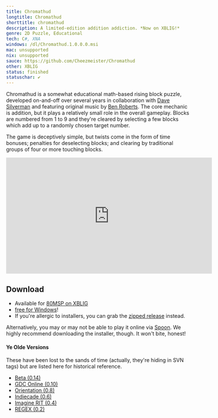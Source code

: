 ```yaml
---
title: Chromathud
longtitle: Chromathud
shorttitle: chromathud
description: A limited-edition addition addiction. *Now on XBLIG!*
genre: 2D Puzzle, Educational
tech: C#, XNA 
windows: /dl/Chromathud.1.0.0.0.msi
mac: unsupported
nix: unsupported
sauce: https://github.com/Cheezmeister/Chromathud
other: XBLIG
status: finished
statuschar: ✔
--- 
```


Chromathud is a somewhat educational math-based rising block puzzle, developed on-and-off over several years in collaboration with [Dave Silverman](http://davesilvermanart.com/) and featuring original music by [Ben Roberts](http://www.benrobertscomposer.com/).
The core mechanic is addition, but it plays a relatively small role in the overall gameplay. 
Blocks are numbered from 1 to 9 and they're cleared by selecting a few blocks which add up to a randomly chosen target number. 


The game is deceptively simple, but twists come in the form of time bonuses; penalties for deselecting blocks; and clearing by traditional groups of four or more touching blocks. 

<iframe width="560" height="315" src="http://www.youtube.com/embed/jBqc_PjGK08" frameborder="0" allowfullscreen></iframe>


## Download ##
- Available for [80MSP on XBLIG](http://marketplace.xbox.com/en-US/Product/Chromathud/66acd000-77fe-1000-9115-d80258550cc3) 
- [free for Windows]({{windows}})! 
- If you're allergic to installers, you can grab the [zipped release](/dl/Chromathud.1.0.0.0.7z) instead. 

Alternatively, you may or may not be able to play it online via [Spoon](http://spoon.net/chromathud). We highly recommend downloading the installer, though. It won't bite, honest!


#### Ye Olde Versions ####

These have been lost to the sands of time (actually, they're hiding in SVN tags) but are listed here for historical reference.

- [Beta (0.14)](/dl/Chromathud_Beta.zip)
- [GDC Online (0.10)](/dl/Chromathud_GDC.zip)
- [Orientation (0.8)](/dl/Chromathud_Orientation.zip)
- [Indiecade (0.6)](/dl/Chromathud_Indiecade.zip)
- [Imagine RIT (0.4)](/dl/Chromathud_Imagine.zip)
- [REGEX (0.2)](/dl/Chromathud_REGEX.zip)

